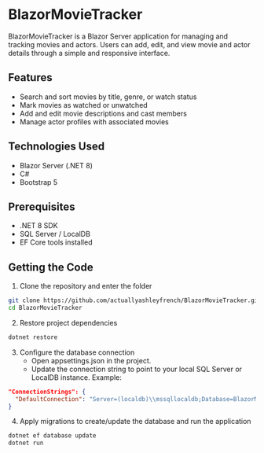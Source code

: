 # BlazorMovieTracker

BlazorMovieTracker is a Blazor Server application for managing and tracking movies and actors. Users can add, edit, and view movie and actor details through a simple and responsive interface.

## Features

- Search and sort movies by title, genre, or watch status
- Mark movies as watched or unwatched
- Add and edit movie descriptions and cast members
- Manage actor profiles with associated movies

## Technologies Used

- Blazor Server (.NET 8)
- C#
- Bootstrap 5

## Prerequisites

- .NET 8 SDK 
- SQL Server / LocalDB
- EF Core tools installed

## Getting the Code

1. Clone the repository and enter the folder
```bash
git clone https://github.com/actuallyashleyfrench/BlazorMovieTracker.git
cd BlazorMovieTracker
```

2. Restore project dependencies
```bash
dotnet restore
```

3. Configure the database connection
   - Open appsettings.json in the project.
   - Update the connection string to point to your local SQL Server or LocalDB instance.
   Example:
```json
"ConnectionStrings": {
  "DefaultConnection": "Server=(localdb)\\mssqllocaldb;Database=BlazorMovieTrackerDb;Trusted_Connection=True;MultipleActiveResultSets=true"
}
```

4. Apply migrations to create/update the database and run the application
```bash
dotnet ef database update
dotnet run
```



